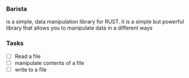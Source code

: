 ### Barista
is a simple, data manipulation library for RUST. it is a simple but powerful library that allows you to manipulate data in a different ways

### Tasks 
- [ ] Read a file
- [ ] manipulate contents of a file
- [ ] write to a file
